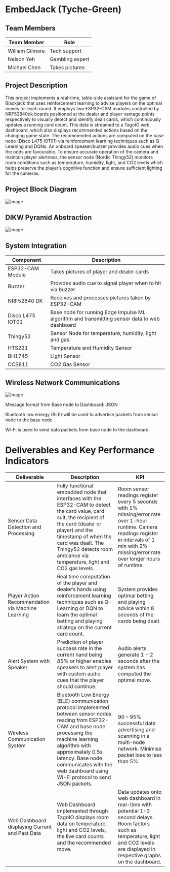 # EmbedJack (Tyche-Green)
## Team Members
| Team Member  | Role |
| ------------- | ------------- |
| William Gilmore  | Tech support  |
| Nelson Yeh  | Gambling expert  |
| Michael Chen  | Takes pictures  |

## Project Description
This project implements a real-time, table-side assistant for the game of Blackjack that uses reinforcement learning to advise players on the optimal moves for each round. It employs two ESP32-CAM modules controlled by NRF52840dk boards positioned at the dealer and player vantage points respectively to visually detect and identify dealt cards, which continuously updates a running card count. This data is streamed to a TagoIO web dashboard, which also displays recommended actions based on the changing game state. The recommended actions are computed on the base node (Disco L475 IOT01) via reinforcement learning techniques such as Q Learning and DQNs. An onboard speaker/buzzer provides audio cues when the odds are favourable. To ensure accurate operation of the camera and maintain player alertness, the sensor node (Nordic Thingy52) monitors room conditions such as temperature, humidity, light, and CO2 levels which helps preserve the player’s cognitive function and ensure sufficient lighting for the cameras. 

## Project Block Diagram
![image](https://github.com/user-attachments/assets/87cdbfeb-d8ee-4ac2-a332-8b66fef8f37f)

## DIKW Pyramid Abstraction
![image](https://github.com/user-attachments/assets/7fbd11a6-4e95-4919-a335-da528c64c624)

## System Integration
| Component  | Description |
| ------------- | ------------- |
| ESP32-CAM Module  | Takes pictures of player and dealer cards  |
| Buzzer  | Provides audio cue to signal player when to hit via buzzer   |
| NRF52840 DK  | Receives and processes pictures taken by ESP32-CAM  |
| Disco L475 IOT01  | Base node for running Edge Impulse ML algorithm and transmitting sensor data to web dashboard   |
| Thingy52  | Sensor Node for temperature, humidity, light and gas |
| HTS221  | Temperature and Humidity Sensor   |
| BH1745 | Light Sensor |
| CCS811 | CO2 Gas Sensor |

## Wireless Network Communications
![image](https://github.com/user-attachments/assets/e3b56851-1da6-4d8c-a2c2-5fe8069a6313)

Message format from Base node to Dashboard: JSON  

Bluetooth low energy (BLE) will be used to advertise packets from sensor node to the base node 

Wi-Fi is used to send data packets from base node to the dashboard  

# Deliverables and Key Performance Indicators
| Deliverable  | Description | KPI |
| ------------- | ------------- | ------------- |
| Sensor Data Detection and Processing   | Fully functional embedded node that interfaces with the ESP32-CAM to detect the card value, card suit, the recipient of the card (dealer or player) and the timestamp of when the card was dealt. The Thingy52 detects room ambiance via temperature, light and CO2 gas levels.   | Room sensor readings register every 5 seconds with 1% missing/error rate over 1-hour runtime. Camera readings register in intervals of 1 min with 2% missing/error rate over longer hours of runtime. |
| Player Action Recommendation via Machine Learning   | Real time computation of the player and dealer’s hands using reinforcement learning techniques such as Q-Learning or DQN to learn the optimal betting and playing strategy on the current card count. | System provides optimal betting and playing advice within 8 seconds of the cards being dealt.  |
| Alert System with Speaker   | Prediction of player success rate in the current hand being 85% or higher enables speakers to alert player with custom audio cues that the player should continue.  | Audio alerts generate 1 - 2 seconds after the system has computed the optimal move. |
| Wireless Communication System   | Bluetooth Low Energy (BLE) communication protocol implemented between sensor nodes reading from ESP32-CAM and base node processing the machine learning algorithm with approximately 0.5s latency. Base node communicates with the web dashboard using Wi-Fi protocol to send JSON packets.    | 90 – 95% successful data advertising and scanning in a multi-node network. Minimise packet loss to less than 5%.  |
| Web Dashboard displaying Current and Past Data   | Web Dashboard implemented through TagoIO displays room data on temperature, light and CO2 levels, the live card counts and the recommended move.   | Data updates onto web dashboard in real-time with potential 1-3 second delays. Room factors such as temperature, light and CO2 levels are displayed in respective graphs on the dashboard. |


